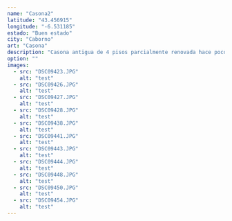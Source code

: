 ```yaml
---
name: "Casona2"
latitude: "43.456915"
longitude: "-6.531185"
estado: "Buen estado"
city: "Caborno"
art: "Casona"
description: "Casona antigua de 4 pisos parcialmente renovada hace poco tiempo."
option: ""
images:
  - src: "DSC09423.JPG"
    alt: "test"
  - src: "DSC09426.JPG"
    alt: "test"
  - src: "DSC09427.JPG"
    alt: "test"
  - src: "DSC09428.JPG"
    alt: "test"
  - src: "DSC09438.JPG"
    alt: "test"
  - src: "DSC09441.JPG"
    alt: "test"
  - src: "DSC09443.JPG"
    alt: "test"
  - src: "DSC09444.JPG"
    alt: "test"
  - src: "DSC09448.JPG"
    alt: "test"
  - src: "DSC09450.JPG"
    alt: "test"
  - src: "DSC09454.JPG"
    alt: "test"
---
```

